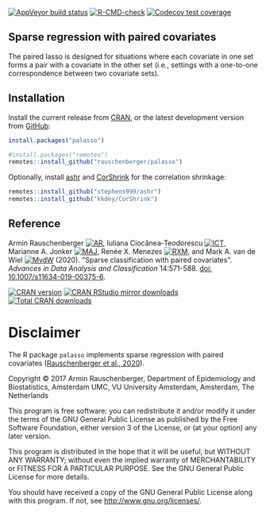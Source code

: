 
<!--
[![Travis-CI Build
Status](https://travis-ci.org/rauschenberger/palasso.svg)](https://travis-ci.org/rauschenberger/palasso)
-->

[![AppVeyor build status](https://ci.appveyor.com/api/projects/status/github/rauschenberger/palasso?svg=true)](https://ci.appveyor.com/project/rauschenberger/palasso)
[![R-CMD-check](https://github.com/rauschenberger/palasso/actions/workflows/R-CMD-check.yaml/badge.svg)](https://github.com/rauschenberger/palasso/actions/workflows/R-CMD-check.yaml)
[![Codecov test coverage](https://codecov.io/gh/rauschenberger/palasso/graph/badge.svg)](https://app.codecov.io/gh/rauschenberger/palasso)

## Sparse regression with paired covariates

The paired lasso is designed for situations where each covariate in one set forms a pair with a covariate in the other set (i.e., settings with a one-to-one correspondence between two covariate sets).

## Installation

Install the current release from
[CRAN](https://CRAN.R-project.org/package=palasso), or the latest
development version from
[GitHub](https://github.com/rauschenberger/palasso):

``` r
install.packages("palasso")
```

``` r
#install.packages("remotes")
remotes::install_github("rauschenberger/palasso")
```

Optionally, install [ashr](https://github.com/stephens999/ashr) and
[CorShrink](https://github.com/kkdey/CorShrink) for the correlation
shrinkage:

``` r
remotes::install_github("stephens999/ashr")
remotes::install_github("kkdey/CorShrink")
```

## Reference

Armin Rauschenberger
[![AR](https://info.orcid.org/wp-content/uploads/2019/11/orcid_16x16.png)](https://orcid.org/0000-0001-6498-4801),
Iuliana Ciocănea-Teodorescu
[![ICT](https://info.orcid.org/wp-content/uploads/2019/11/orcid_16x16.png)](https://orcid.org/0000-0003-2489-9025),
Marianne A. Jonker
[![MAJ](https://info.orcid.org/wp-content/uploads/2019/11/orcid_16x16.png)](https://orcid.org/0000-0003-0134-8482),
Renée X. Menezes
[![RXM](https://info.orcid.org/wp-content/uploads/2019/11/orcid_16x16.png)](https://orcid.org/0000-0002-1378-2721),
and Mark A. van de Wiel
[![MvdW](https://info.orcid.org/wp-content/uploads/2019/11/orcid_16x16.png)](https://orcid.org/0000-0003-4780-8472)
(2020). "Sparse classification with paired covariates".
*Advances in Data Analysis and Classification* 14:571-588.
[doi: 10.1007/s11634-019-00375-6](https://doi.org/10.1007/s11634-019-00375-6).

[![CRAN
version](https://www.r-pkg.org/badges/version/palasso)](https://CRAN.R-project.org/package=palasso)
[![CRAN RStudio mirror
downloads](https://cranlogs.r-pkg.org/badges/palasso)](https://CRAN.R-project.org/package=palasso)
[![Total CRAN
downloads](https://cranlogs.r-pkg.org/badges/grand-total/palasso)](https://CRAN.R-project.org/package=palasso)

# Disclaimer

The R package `palasso` implements sparse regression with paired covariates ([Rauschenberger et al., 2020](https://doi.org/10.1007/s11634-019-00375-6)).

Copyright &copy; 2017 Armin Rauschenberger, Department of Epidemiology and Biostatistics, Amsterdam UMC, VU University Amsterdam, Amsterdam, The Netherlands

This program is free software: you can redistribute it and/or modify it under the terms of the GNU General Public License as published by the Free Software Foundation, either version 3 of the License, or (at your option) any later version.

This program is distributed in the hope that it will be useful, but WITHOUT ANY WARRANTY; without even the implied warranty of MERCHANTABILITY or FITNESS FOR A PARTICULAR PURPOSE. See the GNU General Public License for more details.

You should have received a copy of the GNU General Public License along with this program. If not, see http://www.gnu.org/licenses/.
